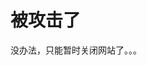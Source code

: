 # 被攻击了


<ImgView title="DDos攻击" url="https://9.z.wiki/autoupload/20240611/P5Kx/1164X2228/image.png" />


没办法，只能暂时关闭网站了。。。



